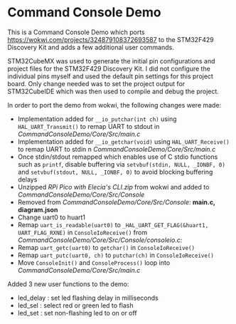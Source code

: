 # Command Console Demo

This is a Command Console Demo which ports https://wokwi.com/projects/324879108372693587 to the STM32F429 Discovery Kit and adds a few additional user commands.

STM32CubeMX was used to generate the initial pin configurations and project files for the STM32F429 Discovery Kit.  I did not configure the individual pins myself and used the default pin settings for this project board. Only change needed was to set the project output for STM32CubeIDE which was then used to compile and debug the project.

In order to port the demo from wokwi, the following changes were made:
- Implementation added for `__io_putchar(int ch)` using `HAL_UART_Transmit()` to remap UART to stdout in *CommandConsoleDemo/Core/Src/main.c*
- Implementation added for `__io_getchar(void)` using `HAL_UART_Receive()` to remap UART to stdin n *CommandConsoleDemo/Core/Src/main.c*
- Once stdin/stdout remapped which enables use of C stdio functions such as `printf`, disable buffering via  `setvbuf(stdin, NULL, _IONBF, 0)` and `setvbuf(stdout, NULL, _IONBF, 0)` to avoid blocking buffering delays
- Unzipped *RPi Pico with Elecia's CLI.zip* from wokwi and added to *CommandConsoleDemo/Core/Src/Console*
- Removed from *CommandConsoleDemo/Core/Src/Console*: **main.c, diagram.json**
- Change uart0 to huart1
- Remap `uart_is_readable(uart0)` to `_HAL_UART_GET_FLAG(&huart1, UART_FLAG_RXNE)` in `ConsoleIoReceive()` from  *CommandConsoleDemo/Core/Src/Console/consoleio.c:* 
- Remap `uart_getc(uart0)` to `getchar()` in `ConsoleIoReceive()`
- Remap `uart_putc(uart0, ch)` to `putchar(ch)` in `ConsoleIoReceive()`
- Move `ConsoleInit()` and `ConsoleProcess()` loop into *CommandConsoleDemo/Core/Src/main.c*

Added 3 new user functions to the demo:
- led_delay : set led flashing delay in milliseconds
- led_sel : select red or green led to flash
- led_set : set non-flashing led to on or off
